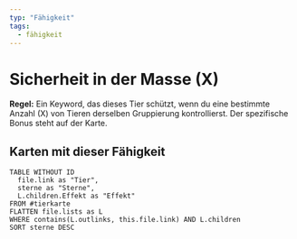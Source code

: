 ```yaml
---
typ: "Fähigkeit"
tags:
  - fähigkeit
---
```


# Sicherheit in der Masse (X)

**Regel:** Ein Keyword, das dieses Tier schützt, wenn du eine bestimmte Anzahl (X) von Tieren derselben Gruppierung kontrollierst. Der spezifische Bonus steht auf der Karte.

## Karten mit dieser Fähigkeit

```dataview 
TABLE WITHOUT ID   
  file.link as "Tier",
  sterne as "Sterne",
  L.children.Effekt as "Effekt"
FROM #tierkarte
FLATTEN file.lists as L
WHERE contains(L.outlinks, this.file.link) AND L.children
SORT sterne DESC
```


